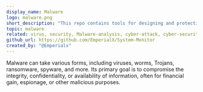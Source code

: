 ```yaml
---
display_name: Malware
logo: malware.png
short_description: "This repo contains tools for designing and protecting against malware."
topic: malware
related: virus, security, Malware-analysis, cyber-attack, cyber-security, system-tracking, system-monitoring
github_url: https://github.com/EmperialX/System-Monitor
created_by: "@Emperialx"
---
```


Malware can take various forms, including viruses, worms, Trojans, ransomware, spyware, and more. Its primary goal is to compromise the integrity, confidentiality, or availability of information, often for financial gain, espionage, or other malicious purposes.
